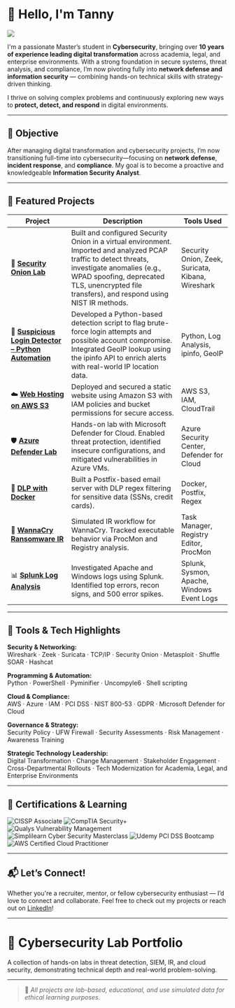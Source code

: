 # 👋 Hello, I'm Tanny  
<a href="https://www.linkedin.com/in/tanny-m-776a3898/"><img src="https://img.shields.io/badge/-LinkedIn-0072b1?&style=for-the-badge&logo=linkedin&logoColor=white" /></a>

I'm a passionate Master’s student in **Cybersecurity**, bringing over **10 years of experience leading digital transformation** across academia, legal, and enterprise environments. With a strong foundation in secure systems, threat analysis, and compliance, I’m now pivoting fully into **network defense and information security** — combining hands-on technical skills with strategy-driven thinking.

I thrive on solving complex problems and continuously exploring new ways to **protect, detect, and respond** in digital environments.

---

## 🎯 Objective

After managing digital transformation and cybersecurity projects, I’m now transitioning full-time into cybersecurity—focusing on **network defense**, **incident response**, and **compliance**. My goal is to become a proactive and knowledgeable **Information Security Analyst**.

---

## 🚀 Featured Projects

| **Project** | **Description** | **Tools Used** |
|-------------|-----------------|----------------|
| 🧅 [**Security Onion Lab**](./Security%20Onion) | Built and configured Security Onion in a virtual environment. Imported and analyzed PCAP traffic to detect threats, investigate anomalies (e.g., WPAD spoofing, deprecated TLS, unencrypted file transfers), and respond using NIST IR methods. | Security Onion, Zeek, Suricata, Kibana, Wireshark |
| 🔁 [**Suspicious Login Detector – Python Automation**](./Security%20Automation%20in%20Python) | Developed a Python-based detection script to flag brute-force login attempts and possible account compromise. Integrated GeoIP lookup using the ipinfo API to enrich alerts with real-world IP location data. | Python, Log Analysis, ipinfo, GeoIP |
| ☁️ [**Web Hosting on AWS S3**](./Web%20hosting%20on%20S3) | Deployed and secured a static website using Amazon S3 with IAM policies and bucket permissions for secure access. | AWS S3, IAM, CloudTrail |
| 🛡️ [**Azure Defender Lab**](./Azure%20Entra%20ID%20Lab) | Hands-on lab with Microsoft Defender for Cloud. Enabled threat protection, identified insecure configurations, and mitigated vulnerabilities in Azure VMs. | Azure Security Center, Defender for Cloud |
| 🔐 [**DLP with Docker**](./DLP%20with%20Docker%20and%20Postfix) | Built a Postfix-based email server with DLP regex filtering for sensitive data (SSNs, credit cards). | Docker, Postfix, Regex |
| 🦠 [**WannaCry Ransomware IR**](./WannaCry%20Ransomware%20Case%20Study) | Simulated IR workflow for WannaCry. Tracked executable behavior via ProcMon and Registry analysis. | Task Manager, Registry Editor, ProcMon |
| 📊 [**Splunk Log Analysis**](./Splunk%20Log%20Analysis%20Labs) | Investigated Apache and Windows logs using Splunk. Identified top errors, recon signs, and 500 error spikes. | Splunk, Sysmon, Apache, Windows Event Logs |



---

## 🧰 Tools & Tech Highlights

**Security & Networking:**  
Wireshark · Zeek · Suricata · TCP/IP · Security Onion · Metasploit · Shuffle SOAR · Hashcat

**Programming & Automation:**  
Python · PowerShell · Pyminifier · Uncompyle6 · Shell scripting

**Cloud & Compliance:**  
AWS · Azure · IAM · PCI DSS · NIST 800-53 · GDPR · Microsoft Defender for Cloud

**Governance & Strategy:**  
Security Policy · UFW Firewall · Security Assessments · Risk Management · Awareness Training

**Strategic Technology Leadership:**  
Digital Transformation · Change Management · Stakeholder Engagement · Cross-Departmental Rollouts · Tech Modernization for Academia, Legal, and Enterprise Environments

---

## 🧪 Certifications & Learning

![CISSP Associate](https://img.shields.io/badge/CISSP%20Associate-003366?style=for-the-badge&logo=isc2&logoColor=white)
![CompTIA Security+](https://img.shields.io/badge/CompTIA%20Security%2B-0096D6?style=for-the-badge&logo=compTIA&logoColor=white)
![Qualys Vulnerability Management](https://img.shields.io/badge/Qualys%20Vulnerability%20Management-002E6D?style=for-the-badge&logo=qualys&logoColor=white)
![Simplilearn Cyber Security Masterclass](https://img.shields.io/badge/Simplilearn%20Cyber%20Security%20Masterclass-6A4B94?style=for-the-badge&logo=simplilearn&logoColor=white)
![Udemy PCI DSS Bootcamp](https://img.shields.io/badge/Udemy%20PCI%20DSS%20Bootcamp-EC5252?style=for-the-badge&logo=udemy&logoColor=white)
![AWS Certified Cloud Practitioner](https://img.shields.io/badge/AWS%20Certified%20Cloud%20Practitioner-FF9900?style=for-the-badge&logo=amazonaws&logoColor=white)

---
## 📬 Let’s Connect!

Whether you're a recruiter, mentor, or fellow cybersecurity enthusiast — I’d love to connect and collaborate. Feel free to check out my projects or reach out on [LinkedIn](https://www.linkedin.com/in/tanny-m-776a3898/)!

---

# 🧪 Cybersecurity Lab Portfolio

A collection of hands-on labs in threat detection, SIEM, IR, and cloud security, demonstrating technical depth and real-world problem-solving.

---
> 🔐 *All projects are lab-based, educational, and use simulated data for ethical learning purposes.*
